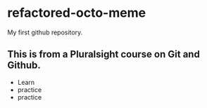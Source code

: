 # refactored-octo-meme
My first github repository.

## This is from a Pluralsight course on Git and Github.
* Learn
* practice
* practice
